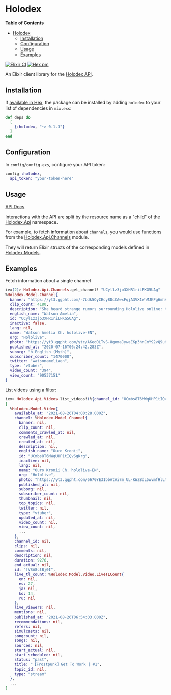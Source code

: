 # Holodex

<!-- markdown-toc start - Don't edit this section. Run M-x markdown-toc-refresh-toc -->
**Table of Contents**

- [Holodex](#holodex)
    - [Installation](#installation)
    - [Configuration](#configuration)
    - [Usage](#usage)
    - [Examples](#examples)

<!-- markdown-toc end -->


[![Elixir CI](https://github.com/DaniruKun/ex-holodex/actions/workflows/ci.yml/badge.svg)](https://github.com/DaniruKun/ex-holodex/actions/workflows/ci.yml)
[![Hex pm](https://img.shields.io/hexpm/v/holodex.svg)](https://hex.pm/packages/holodex)

An Elixir client library for the [Holodex API](https://holodex.stoplight.io).

## Installation

If [available in Hex](https://hex.pm/docs/publish), the package can be installed
by adding `holodex` to your list of dependencies in `mix.exs`:

```elixir
def deps do
  [
    {:holodex, "~> 0.1.3"}
  ]
end
```

## Configuration

In `config/config.exs`, configure your API token:

```elixir
config :holodex,
  api_token: "your-token-here"
```

## Usage

[API Docs](https://hexdocs.pm/holodex/)

Interactions with the API are split by the resource name as a "child" of the [Holodex.Api](./lib/api) namespace.

For example, to fetch information about `channels`, you would use functions from the [Holodex.Api.Channels](./lib/api/channels.ex) module.

They will return Elixir structs of the corresponding models defined in [Holodex.Models](./lib/model).

## Examples

Fetch information about a single channel

```elixir
iex(2)> Holodex.Api.Channels.get_channel! "UCyl1z3jo3XHR1riLFKG5UAg"
%Holodex.Model.Channel{
  banner: "https://yt3.ggpht.com/-7bdk5QyCEcy8DcCAwxFqjA3VX1WnMJKFg6mhVCqnL6z4S0boWQ1JkIgyCGXN8amRnYdQNkn",
  clip_count: 4180,
  description: "She heard strange rumors surrounding Hololive online: talking foxes, magical squirrels, superhuman dogs, and more. Soon after beginning her investigation on Hololive, and just out of interest, she decided to become an idol herself! She loves to pass her time training her reflexes with FPS games, and challenging herself with puzzle games.\nIt's elementary, right?\n\nFor Inquiries\nCover Corp: http://cover-corp.com/\nOfficial Twitter: https://twitter.com/hololive_En",
  english_name: "Watson Amelia",
  id: "UCyl1z3jo3XHR1riLFKG5UAg",
  inactive: false,
  lang: nil,
  name: "Watson Amelia Ch. hololive-EN",
  org: "Hololive",
  photo: "https://yt3.ggpht.com/ytc/AKedOLTvS-8gomaJywaEKp3hnCmY92vQ9uKpy8rMAx3a=s800-c-k-c0x00ffffff-no-rj",
  published_at: "2020-07-16T06:24:42.283Z",
  suborg: "h English (Myth)",
  subscriber_count: "1470000",
  twitter: "watsonameliaen",
  type: "vtuber",
  video_count: "394",
  view_count: "90537151"
}
```

List videos using a filter:

```elixir
iex> Holodex.Api.Videos.list_videos!(%{channel_id: "UCmbs8T6MWqUHP1tIQvSgKrg", status: "past"})
[
  %Holodex.Model.Video{
    available_at: "2021-08-26T04:00:28.000Z",
    channel: %Holodex.Model.Channel{
      banner: nil,
      clip_count: nil,
      comments_crawled_at: nil,
      crawled_at: nil,
      created_at: nil,
      description: nil,
      english_name: "Ouro Kronii",
      id: "UCmbs8T6MWqUHP1tIQvSgKrg",
      inactive: nil,
      lang: nil,
      name: "Ouro Kronii Ch. hololive-EN",
      org: "Hololive",
      photo: "https://yt3.ggpht.com/6670YE31bbAtAi7m_UL-KWZBdL5wvmfHlLtcS4HxsBZBQNqmAk7Y-iiIOjawO_0HYXpS4HfC=s800-c-k-c0x00ffffff-no-rj",
      published_at: nil,
      suborg: nil,
      subscriber_count: nil,
      thumbnail: nil,
      top_topics: nil,
      twitter: nil,
      type: "vtuber",
      updated_at: nil,
      video_count: nil,
      view_count: nil,
      ...
    },
    channel_id: nil,
    clips: nil,
    comments: nil,
    description: nil,
    duration: 9276,
    end_actual: nil,
    id: "fVSA8ctBj0I",
    live_tl_count: %Holodex.Model.Video.LiveTLCount{
      en: nil,
      es: 27,
      ja: nil,
      ko: 14,
      ru: nil
    },
    live_viewers: nil,
    mentions: nil,
    published_at: "2021-08-26T06:54:03.000Z",
    recommendations: nil,
    refers: nil,
    simulcasts: nil,
    songcount: nil,
    songs: nil,
    sources: nil,
    start_actual: nil,
    start_scheduled: nil,
    status: "past",
    title: "【Frostpunk】Get To Work | #1",
    topic_id: nil,
    type: "stream"
  },
  ...
]
```
